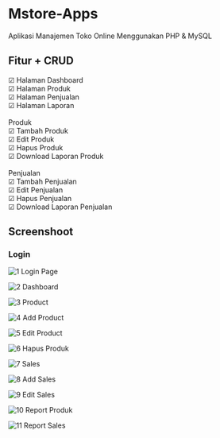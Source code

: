 # Mstore-Apps
Aplikasi Manajemen Toko Online Menggunakan PHP & MySQL

## Fitur + CRUD
<div>
&#x2611; Halaman Dashboard <br>
&#x2611; Halaman Produk <br>
&#x2611; Halaman Penjualan <br>
&#x2611; Halaman Laporan <br> <br>
Produk<br>
&#x2611; Tambah Produk <br>
&#x2611; Edit Produk <br>
&#x2611; Hapus Produk <br>
&#x2611; Download Laporan Produk <br><br>
Penjualan<br>
&#x2611; Tambah Penjualan <br>
&#x2611; Edit Penjualan <br>
&#x2611; Hapus Penjualan <br>
&#x2611; Download Laporan Penjualan <br>
</div>

## Screenshoot

### Login
![1  Login Page](https://github.com/gfadsrwt2nd/Mstore-Apps/assets/55633963/c643051c-d270-426c-8e91-71c0ba6d3b72)

![2  Dashboard](https://github.com/gfadsrwt2nd/Mstore-Apps/assets/55633963/de9683c9-987a-4c05-b3bd-f6cfca625cf9)

![3  Product](https://github.com/gfadsrwt2nd/Mstore-Apps/assets/55633963/80add460-46f7-4327-a2ec-0165074a383f)

![4  Add Product](https://github.com/gfadsrwt2nd/Mstore-Apps/assets/55633963/656bf389-887c-4d49-89c0-e386f27e5bc2)

![5  Edit Product](https://github.com/gfadsrwt2nd/Mstore-Apps/assets/55633963/82e2827e-507d-4b29-9ddf-0b820e1c6af1)

![6  Hapus Produk](https://github.com/gfadsrwt2nd/Mstore-Apps/assets/55633963/af7e3194-1e0a-46e4-97bb-104a0ac5b173)

![7  Sales](https://github.com/gfadsrwt2nd/Mstore-Apps/assets/55633963/726af59d-1c04-43fb-9a7f-986f8ae340ba)

![8  Add Sales](https://github.com/gfadsrwt2nd/Mstore-Apps/assets/55633963/8fc255fe-f5dd-4250-9f15-5772d0413267)

![9  Edit Sales](https://github.com/gfadsrwt2nd/Mstore-Apps/assets/55633963/bb1f5d60-bddb-4f43-8e91-e523348f633a)

![10  Report Produk](https://github.com/gfadsrwt2nd/Mstore-Apps/assets/55633963/73135772-29b0-4a1e-b2dc-a9893ddfce50)

![11  Report Sales](https://github.com/gfadsrwt2nd/Mstore-Apps/assets/55633963/f86fb347-c851-4799-a90c-daa8443de568)
